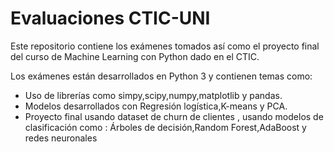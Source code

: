 # Evaluaciones CTIC-UNI
Este repositorio contiene los exámenes tomados así como el proyecto final del curso de Machine Learning con Python dado en el CTIC.

Los exámenes están desarrollados en Python 3 y contienen temas como:
- Uso de librerías como simpy,scipy,numpy,matplotlib y pandas.
- Modelos desarrollados con Regresión logística,K-means  y PCA.
- Proyecto final usando dataset de churn de clientes , usando modelos de clasificación como : Árboles de decisión,Random Forest,AdaBoost y redes neuronales

